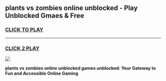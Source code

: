 
## plants vs zombies online unblocked - Play Unblocked Gmaes & Free
<h3>
<a href="https://news.freeplayer.one?title=plants_vs_zombies_online_unblocked&ref=16F">CLICK TO PLAY</a></h3>
<hr>

<h3>
<a href="https://news.freeplayer.one?title=plants_vs_zombies_online_unblocked&ref=16F">CLICK 2 PLAY</a>
  
</h3>

<a href="https://news.freeplayer.one?title=plants_vs_zombies_online_unblocked&ref=16F/"><img src="https://clearcache.store/games.png"></a>


**plants vs zombies online unblocked games unblocked: Your Gateway to Fun and Accessible Online Gaming**
